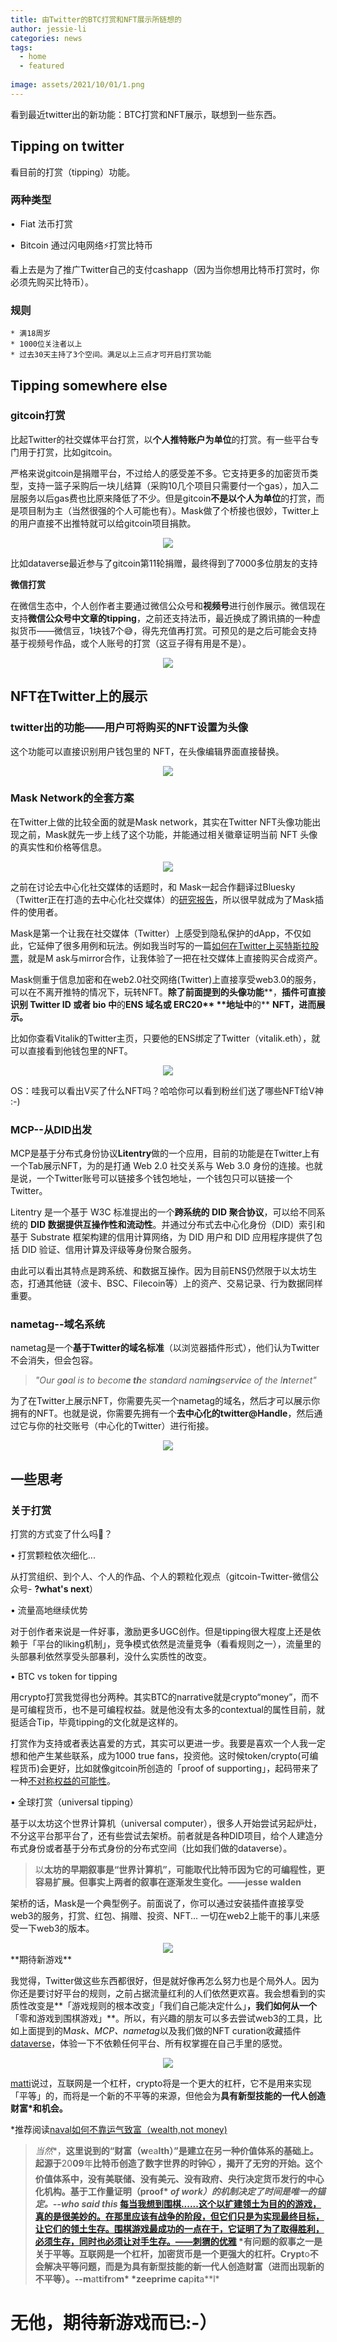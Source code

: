 ```yaml
---
title: 由Twitter的BTC打赏和NFT展示所链想的
author: jessie-li
categories: news
tags:
  - home
  - featured
 
image: assets/2021/10/01/1.png
---
```

看到最近twitter出的新功能：BTC打赏和NFT展示，联想到一些东西。

## Tipping on twitter

看目前的打赏（tipping）功能。

### 两种类型

•  Fiat 法币打赏

•  Bitcoin 通过闪电网络⚡️打赏比特币

看上去是为了推广Twitter自己的支付cashapp（因为当你想用比特币打赏时，你必须先购买比特币）。

### 规则

```plain
* 满18周岁
* 1000位关注者以上
* 过去30天主持了3个空间。满足以上三点才可开启打赏功能
```
## Tipping somewhere else

### gitcoin打赏

比起Twitter的社交媒体平台打赏，以**个人推特账户为单位**的打赏。有一些平台专门用于打赏，比如gitcoin。

严格来说gitcoin是捐赠平台，不过给人的感受差不多。它支持更多的加密货币类型，支持一篮子采购后一块儿结算（采购10几个项目只需要付一个gas），加入二层服务以后gas费也比原来降低了不少。但是gitcoin**不是以个人为单位**的打赏，而是项目制为主（当然很强的个人可能也有）。Mask做了个桥接也很妙，Twitter上的用户直接不出推特就可以给gitcoin项目捐款。
<div align=center><img src="/assets/2021/10/01/2.png"/></div>

比如dataverse最近参与了gitcoin第11轮捐赠，最终得到了7000多位朋友的支持

**微信打赏**

在微信生态中，个人创作者主要通过微信公众号和**视频号**进行创作展示。微信现在支持**微信公众号中文章的****ti****ppi****n****g**，之前还支持法币，最近换成了腾讯搞的一种虚拟货币——微信豆，1块钱7个😅，得先充值再打赏。可预见的是之后可能会支持基于视频号作品，或个人账号的打赏（这豆子得有用是不是）。
<div align=center><img src="/assets/2021/10/01/3.png"/></div>

## NFT在Twitter上的展示

### twitter出的功能——用户可将购买的NFT设置为头像

这个功能可以直接识别用户钱包里的 NFT，在头像编辑界面直接替换。
<div align=center><img src="/assets/2021/10/01/4.png"/></div>

### Mask Network的全套方案

在Twitter上做的比较全面的就是Mask network，其实在Twitter NFT头像功能出现之前，Mask就先一步上线了这个功能，并能通过相关徽章证明当前 NFT 头像的真实性和价格等信息。
<div align=center><img src="/assets/2021/10/01/5.png"/></div>

之前在讨论去中心化社交媒体的话题时，和 Mask一起合作翻译过Bluesky（Twitter正在打造的去中心化社交媒体）的[研究报告](http://mp.weixin.qq.com/s?__biz=MzU5NjQxNzQ3Mw==&mid=2247485809&idx=1&sn=5cd2dc98707f38ddfd0b5c93d6771cd5&chksm=fe6247dfc915cec9152693b2ed3db5b212a97dd85e73af874474d2259a9d81ade550d2ff59d4&scene=21#wechat_redirect)，所以很早就成为了Mask插件的使用者。

Mask是第一个让我在社交媒体（Twitter）上感受到隐私保护的dApp，不仅如此，它延伸了很多用例和玩法。例如我当时写的一篇[如何在Twitter上买特斯拉股票](http://mp.weixin.qq.com/s?__biz=MzU5NjQxNzQ3Mw==&mid=2247485934&idx=1&sn=f49eecc2fd199f99f74a64d86f37128b&chksm=fe624740c915ce563c87520f0abf586db44335e965584ed68e67bfbed653dd81c9facb53064f&scene=21#wechat_redirect)，就是M ask与mirror合作，让我体验了一把在社交媒体上直接购买合成资产。

Mask侧重于信息加密和在web2.0社交网络(Twitter)上直接享受web3.0的服务，可以在不离开推特的情况下，玩转NFT。**除了前面提到的头像功能****，****插件可直接识别 Twitter ID 或者 bio 中****的****ENS 域名或 ERC20** **地址中****的** **NFT，****进而展示****。**

比如你查看Vitalik的Twitter主页，只要他的ENS绑定了Twitter（vitalik.eth），就可以直接看到他钱包里的NFT。
<div align=center><img src="/assets/2021/10/01/6.png"/></div>

OS：哇我可以看出V买了什么NFT吗？哈哈你可以看到粉丝们送了哪些NFT给V神 :-)

### MCP--从DID出发

MCP是基于分布式身份协议**Litentry**做的一个应用，目前的功能是在Twitter上有一个Tab展示NFT，为的是打通 Web 2.0 社交关系与 Web 3.0 身份的连接。也就是说，一个Twitter账号可以链接多个钱包地址，一个钱包只可以链接一个Twitter。

Litentry 是一个基于 W3C 标准提出的一个**跨系统的 DID 聚合协议**，可以给不同系统的 **DID 数据提供互操作性和流动性**。并通过分布式去中心化身份（DID）索引和基于 Substrate 框架构建的信用计算网络，为 DID 用户和 DID 应用程序提供了包括 DID 验证、信用计算及评级等身份聚合服务。

由此可以看出其特点是跨系统、和数据互操作。因为目前ENS仍然限于以太坊生态，打通其他链（波卡、BSC、Filecoin等）上的资产、交易记录、行为数据同样重要。

### nametag--域名系统

nametag是一个**基于T****w****itter的域名标准**（以浏览器插件形式），他们认为Twitter不会消失，但会包容。

>*"Our g**o**al is to becom**e th**e sta**n**dard nam**ing**se**r**v**ic**e of the* *I**n**ternet"*

为了在Twitter上展示NFT，你需要先买一个nametag的域名，然后才可以展示你拥有的NFT。也就是说，你需要先拥有一个**去中心化的twitter@Handle**，然后通过它与你的社交账号（中心化的Twitter）进行衔接。
<div align=center><img src="/assets/2021/10/01/7.png"/></div>

## 一些思考

### 关于打赏

打赏的方式变了什么吗🤔？

• 打赏颗粒依次细化...

从打赏组织、到个人、个人的作品、个人的颗粒化观点（gitcoin-Twitter-微信公众号- **?what's next**）

• 流量高地继续优势

对于创作者来说是一件好事，激励更多UGC创作。但是tipping很大程度上还是依赖于「平台的liking机制」，竞争模式依然是流量竞争（看看规则之一），流量里的头部暴利依然享受头部暴利，没什么实质性的改变。

• BTC vs token for tipping

用crypto打赏我觉得也分两种。其实BTC的narrative就是crypto“money”，而不是可编程货币，也不是可编程权益。就是他没有太多的contextual的属性目前，就挺适合Tip，毕竟tipping的文化就是这样的。

打赏作为支持或者表达喜爱的方式，其实可以更进一步。我要是喜欢一个人我一定想和他产生某些联系，成为1000 true fans，投资他。这时候token/crypto(可编程货币)会更好，比如就像gitcoin所创造的「proof of supporting」，起码带来了一种[不对称权益的可能性](http://mp.weixin.qq.com/s?__biz=MzU5NjQxNzQ3Mw==&mid=2247485073&idx=1&sn=07853b55645be04085ba74834b3e002b&chksm=fe62483fc915c12974201d08b15c8130b4bdaa8dcb531a1eb4abeca51b67fdfc3a92fea588ab&scene=21#wechat_redirect)。

• 全球打赏（universal tipping）

基于以太坊这个世界计算机（universal computer），很多人开始尝试另起炉灶，不分这平台那平台了，还有些尝试去架桥。前者就是各种DID项目，给个人建造分布式身份或者基于分布式身份的分布式空间（比如我们做的dataverse）。

>以**太坊的早期叙事是“世界计算机”，可能取代比特币因为它的可编程性，更容易扩展。但事实上两者的叙事在逐渐发生变化。——jesse walden**

架桥的话，Mask是一个典型例子。前面说了，你可以通过安装插件直接享受web3的服务，打赏、红包、捐赠、投资、NFT... 一切在web2上能干的事儿来感受一下web3的版本。
<div align=center><img src="/assets/2021/10/01/8.png"/></div>
**期待新游戏**

我觉得，Twitter做这些东西都很好，但是就好像再怎么努力也是个局外人。因为你还是要讨好平台的规则，之前占据流量红利的人们依然更欢喜。我会想看到的实质性改变是**「游戏规则的根本改变」「我们自己能决定什么」**，我们如何从一个**「零和游戏到围棋游戏」**。所以，有兴趣的朋友可以多去尝试web3的工具，比如上面提到的M*ask、MCP、nametag*以及我们做的NFT curation收藏插件[dataverse](http://mp.weixin.qq.com/s?__biz=Mzg3MzUzMDE3Mg==&mid=2247483858&idx=1&sn=c46e5197c54b9dc884b396229b2e988b&chksm=cedfd781f9a85e97e92959cb9b5c3ae1d50067a7e4a8a217e043d4caf5daed9d005e8a9a0ac4&scene=21#wechat_redirect)，体验一下不依赖任何平台、所有权掌握在自己手里的感觉。
<div align=center><img src="/assets/2021/10/01/9.png"/></div>

[matti](http://mp.weixin.qq.com/s?__biz=MzU5NjQxNzQ3Mw==&mid=2247486641&idx=1&sn=b28c7c1b0855d7155c4cbb192dd0d59b&chksm=fe62421fc915cb09ff6eb870bd81cbd2fff25b3d93c44ce7103b3c2ec2542617291c8bd2e19d&scene=21#wechat_redirect)说过，互联网是一个杠杆，crypto将是一个更大的杠杆，它不是用来实现「平等」的，而将是一个新的不平等的来源，但他会为**具有新型技能的一代人创造财富*和机会。**

*推荐阅读[naval如何不靠运气致富（wealth,not money)](http://mp.weixin.qq.com/s?__biz=MzU5NjQxNzQ3Mw==&mid=2247483924&idx=1&sn=3f748c8437323f43af38773738df7640&chksm=fe624cbac915c5accf5b01fd3cef903bb54a22ecdc9799eb74e84fa427a8df49ee71e4becbc2&scene=21#wechat_redirect)



>*当然**，**这里说到的“财富（w**ea**lth）”是建立在另一种价值体系的基础上。起源于**20**09**年**比特币创造了数字世界的时钟🕤 ，揭开了无穷的开始。这个价值体系中，没有美联储、没有美元、没有政府、央行决定货币发行的中心化机构。基于工作量证明（proof* *of work）的机制决定了时间是唯一的锚定。--who said this*
>[每当我想到围棋......这个以扩建领土为目的的游戏，真的是很美妙的。在那里应该有战争的阶段，但它们只是为实现最终目标，让它们的领土生存。围棋游戏最成功的一点在于，它证明了为了取得胜利，必须生存，同时也必须让对手生存。——刺猬的优雅](http://mp.weixin.qq.com/s?__biz=MzU5NjQxNzQ3Mw==&mid=2247486617&idx=1&sn=e85ce62d5c0495cb8ee91449140085af&chksm=fe624237c915cb218321d823cd0e611bf66a35d275953c402308b477e698613c91b8d6e65ca5&scene=21#wechat_redirect)
>*有问题的叙事之一是关于平等。互联网是一个杠杆，加密货币是一个更强大的杠杆。Crypt**o**不会解决平等问题，而是****为具有新型技能的新一代人创造财富****（进而出现新的不平等）。--m**at**t**i**fr**o**m* *zeeprime ca**p**it**a**l*
# 无他，期待新游戏而已:-）

 

